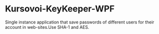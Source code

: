 # Kursovoi-KeyKeeper-WPF
Single instance application that save passwords of different users for their account in web-sites.Use SHA-1 and AES.
